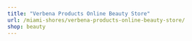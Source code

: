 ```yaml
---
title: "Verbena Products Online Beauty Store"
url: /miami-shores/verbena-products-online-beauty-store/
shop: beauty
---
```

